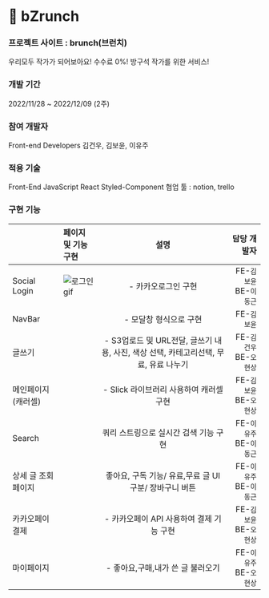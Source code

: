 # 🥨 bZrunch

### 프로젝트 사이트 : brunch(브런치)

<aside> 우리모두 작가가 되어보아요!
수수료 0%! 방구석 작가를 위한 서비스!
</aside>

### 개발 기간

2022/11/28 ~ 2022/12/09 (2주)

### 참여 개발자

Front-end Developers
김건우, 김보윤, 이유주

### 적용 기술

Front-End
JavaScript React Styled-Component
협업 툴 : notion, trello

### 구현 기능

||페이지 및 기능구현|설명|담당 개발자|
|---|:---|:---:|---:|
|Social Login|![로그인gif](https://user-images.githubusercontent.com/110155085/206890163-512e7a93-b9ed-483a-bbe3-3542dcf160c7.gif)|- 카카오로그인 구현|FE-`김보윤`<br>BE-`이동근`|
|NavBar||- 모달창 형식으로 구현|FE-`김보윤`|
|글쓰기||- S3업로드 및 URL전달, 글쓰기 내용, 사진, 색상 선택, 카테고리선택, 무료, 유료 나누기|FE-`김건우`<br>BE-`오현상`|
|메인페이지 (캐러셀)||- Slick 라이브러리 사용하여 캐러셀 구현|FE-`김보윤`<br>BE-`오현상`|
|Search||쿼리 스트링으로 실시간 검색 기능 구현|FE-`이유주`<br>BE-`이동근`|
|상세 글 조회 페이지||좋아요, 구독 기능/ 유료,무료 글 UI 구분/ 장바구니 버튼 |FE-`이유주`<br>BE-`이동근`|
|카카오페이 결제||- 카카오페이 API 사용하여 결제 기능 구현|FE-`김보윤`<br>BE-`오현상`|
|마이페이지||- 좋아요,구매,내가 쓴 글 불러오기|FE-`이유주`<br>BE-`오현상`|
